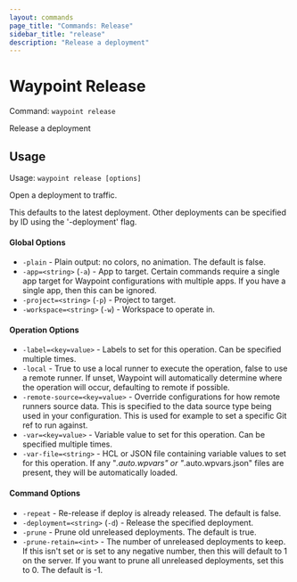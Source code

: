 ```yaml
---
layout: commands
page_title: "Commands: Release"
sidebar_title: "release"
description: "Release a deployment"
---
```


# Waypoint Release

Command: `waypoint release`

Release a deployment


## Usage

Usage: `waypoint release [options]`


  Open a deployment to traffic.

  This defaults to the latest deployment. Other deployments can be
  specified by ID using the '-deployment' flag.

#### Global Options

- `-plain` - Plain output: no colors, no animation. The default is false.
- `-app=<string>` (`-a`) - App to target. Certain commands require a single app target for Waypoint configurations with multiple apps. If you have a single app, then this can be ignored.
- `-project=<string>` (`-p`) - Project to target.
- `-workspace=<string>` (`-w`) - Workspace to operate in.

#### Operation Options

- `-label=<key=value>` - Labels to set for this operation. Can be specified multiple times.
- `-local` - True to use a local runner to execute the operation, false to use a remote runner. 
If unset, Waypoint will automatically determine where the operation will occur, 
defaulting to remote if possible.
- `-remote-source=<key=value>` - Override configurations for how remote runners source data. This is specified to the data source type being used in your configuration. This is used for example to set a specific Git ref to run against.
- `-var=<key=value>` - Variable value to set for this operation. Can be specified multiple times.
- `-var-file=<string>` - HCL or JSON file containing variable values to set for this operation. If any "*.auto.wpvars" or "*.auto.wpvars.json" files are present, they will be automatically loaded.

#### Command Options

- `-repeat` - Re-release if deploy is already released. The default is false.
- `-deployment=<string>` (`-d`) - Release the specified deployment.
- `-prune` - Prune old unreleased deployments. The default is true.
- `-prune-retain=<int>` - The number of unreleased deployments to keep. If this isn't set or is set to any negative number, then this will default to 1 on the server. If you want to prune all unreleased deployments, set this to 0. The default is -1.

